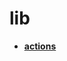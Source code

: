 <!-- generated by markdown-notes-tree -->

# lib

<!-- optional markdown-notes-tree directory description starts here -->

<!-- optional markdown-notes-tree directory description ends here -->

- [**actions**](actions)
